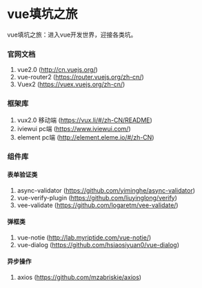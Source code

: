 # vue填坑之旅
vue填坑之旅：进入vue开发世界，迎接各类坑。

### 官网文档
1. vue2.0 (http://cn.vuejs.org/)
2. vue-router2 (https://router.vuejs.org/zh-cn/)
3. Vuex2 (https://vuex.vuejs.org/zh-cn/)

### 框架库
1. vux2.0 移动端 (https://vux.li/#/zh-CN/README)
2. iviewui pc端 (https://www.iviewui.com/)
3. element pc端 (http://element.eleme.io/#/zh-CN)

### 组件库
#### 表单验证类
1. async-validator (https://github.com/yiminghe/async-validator)
2. vue-verify-plugin (https://github.com/liuyinglong/verify)
3. vee-validate (https://github.com/logaretm/vee-validate/)

#### 弹框类
1. vue-notie (http://lab.myriptide.com/vue-notie/)
2. vue-dialog (https://github.com/hsiaosiyuan0/vue-dialog)

#### 异步操作
1. axios (https://github.com/mzabriskie/axios)
